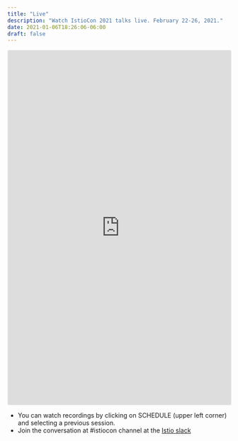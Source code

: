 ```yaml
---
title: "Live"
description: "Watch IstioCon 2021 talks live. February 22-26, 2021."
date: 2021-01-06T18:26:06-06:00
draft: false
---
```


<iframe width="100%" height="800" frameborder="0" marginheight="0" marginwidth="0" allowtransparency="true" src="https://www.crowdcast.io/e/istiocon-2021?navlinks=false&embed=true" style="border: 1px solid #EEE;border-radius:3px" allowfullscreen="true" webkitallowfullscreen="true" mozallowfullscreen="true" allow="microphone; camera;"></iframe>

<div class="container">
<ul>
  <li>You can watch recordings by clicking on SCHEDULE (upper left corner) and selecting a previous session.</li>
  <li>Join the conversation at #istiocon channel at the <a href="https://slack.istio.io" target="_blank">Istio slack</a</li>
</ul>